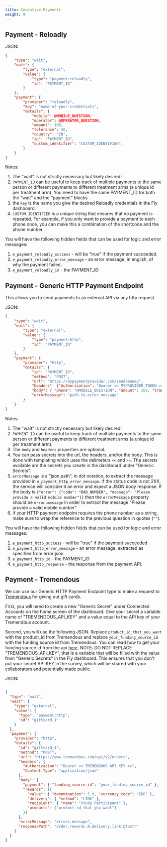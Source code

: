 ```yaml
---
title: Incentive Payments
weight: 9
---
```


## Payment - Reloadly

JSON:
``` json
{
    "type": "wait",
    "wait": {
        "type": "external",
        "value": {
            "type": "payment:reloadly",
            "id": "PAYMENT_ID"
        }
    },
    "payment": {
        "provider": "reloadly",
        "key": "name-of-your-credentials",
        "details": {
            "mobile": @MOBILE_QUESTION,
            "operator": @OPERATOR_QUESTION,
            "amount": 100,
            "tolerance": 30,
            "country": "IN",
            "id": "PAYMENT_ID",
            "custom_identifier": "CUSTOM_IDENTIFIER",
        }
    }
}
```

Notes:

1. The "wait" is not strictly necessary but likely desired!
2. `PAYMENT_ID` can be useful to keep track of multiple payments to the same person or different payments to different treatment arms (a unique id per treatment arm). You need to have the same PAYMENT_ID for both the "wait" and the "payment" blocks.
3. the `key` is the name you give the desired Reloadly credentials in the Fly dashboard.
4. `CUSTOM_IDENTIFIER` is a unique string that ensures that no payment is repeated. For example, if you only want to provide a payment to each phone once, you can make this a combination of the shortcode and the phone number.

You will have the following hidden fields that can be used for logic and error messages:

1. `e_payment_reloadly_success` - will be "true" if the payment succeeded.
2. `e_payment_reloadly_error_message` - an error message, in english, of why the payment failed.
3. `e_payment_reloadly_id` - the PAYMENT_ID



## Payment - Generic HTTP Payment Endpoint

This allows you to send payments to an external API via any http request.

JSON:
``` json
{
    "type": "wait",
    "wait": {
        "type": "external",
        "value": {
            "type": "payment:http",
            "id": "PAYMENT_ID"
        }
    },
    "payment": {
        "provider": "http",
        "details": {
            "id": "PAYMENT_ID",
            "method": "POST",
            "url": "https://mypaymentprovider.com/send/money",
            "headers": {"Authorization": "Bearer << MYPROVIDER_TOKEN >>"},
            "body": { "phone": "@MOBILE_QUESTION", "amount": 100, "transaction_id": "survey_x_payment_1" },
            "errorMessage": "path.to.error.message"
        }
    }
}
```

Notes:

1. The "wait" is not strictly necessary but likely desired!
2. `PAYMENT_ID` can be useful to keep track of multiple payments to the same person or different payments to different treatment arms (a unique id per treatment arm).
3. The `body` and `headers` properties are optional.
4. You can pass secrets into the url, the headers, and/or the body. This is done with templating which uses the delimeters `<<` and `>>`. The secrets available are the secrets you create in the dashboard under "Generic Secrets".
5. `errorMessage` is a "json path", in dot notation, to extract the message provided in `e_payment_http_error_message`. If the status code is not 2XX, the service will consider it an error and expect a JSON body response. If the body is `{"error": {"code": "BAD_NUMBER", "message": "Please provide a valid mobile number"}}` then the `errorMessage` property should be `error.message` in order to extract the message "Please provide a valid mobile number".
6. If your HTTP payment endpoint requires the phone number as a string, make sure to wrap the reference to the previous question in quotes (`""`).


You will have the following hidden fields that can be used for logic and error messages:

1. `e_payment_http_success` - will be "true" if the payment succeeded.
2. `e_payment_http_error_message` - an error message, extracted as specified from error json.
3. `e_payment_http_id` - the PAYMENT_ID
4. `e_payment_http_response` - the response from the payment API.



## Payment - Tremendous

We can use our Generic HTTP Payment Endpoint type to make a request to [Tremendous](https://tremendous.com) for giving out gift cards.

First, you will need to create a new "Generic Secret" under Connected Accounts on the home screen of the dashboard. Give your secret a variable name of "TREMENDOUS_API_KEY" and a value equal to the API key of your Tremendous account.

Second, you will use the following JSON. Replace `product_id_that_you_want` with the product_id from Tremendous and replace `your_funding_source_id` with the funding source id from Tremendous. You can read how to get your funding source id from the api [here](https://developers.tremendous.com/docs/paying-for-orders#funding-sources). NOTE: DO NOT REPLACE "TREMENDOUS_API_KEY", that is a variable that will be filled with the value from "Generic Secrets" in the Fly dashboard. This ensures that you don't put your secret API KEY in the survey, which will be shared with your collaborators and potentially made public.

JSON:
``` json

{
  "type": "wait",
  "wait": {
    "type": "external",
    "value": {
      "type": "payment:http",
      "id": "giftcard_1"
    }
  },
  "payment": {
    "provider": "http",
    "details": {
      "id": "giftcard_1",
      "method": "POST",
      "url": "https://www.tremendous.com/api/v2/orders",
      "headers": {
        "Authorization": "Bearer << TREMENDOUS_API_KEY >>",
        "Content-Type": "application/json"
      },
      "body": {
        "payment": { "funding_source_id": "your_funding_source_id" },
        "rewards": [{
          "value": { "denomination": 5.0, "currency_code": "EUR" },
          "delivery": { "method": "LINK" },
          "recipient": { "name": "Study Participant" },
          "products": ["product_id_that_you_want"]
        }]
      },
      "errorMessage": "errors.message",
      "responsePath": "order.rewards.0.delivery.link|@tostr"
    }
  }
}
```
